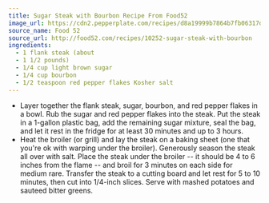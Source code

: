 ```yaml
---
title: Sugar Steak with Bourbon Recipe From Food52
image_url: https://cdn2.pepperplate.com/recipes/d8a19999b7864b7fb06317de9bfe00cb.jpg
source_name: Food 52
source_url: http://food52.com/recipes/10252-sugar-steak-with-bourbon
ingredients:
  - 1 flank steak (about
  - 1 1/2 pounds)
  - 1/4 cup light brown sugar
  - 1/4 cup bourbon
  - 1/2 teaspoon red pepper flakes Kosher salt
---
```


* Layer together the flank steak, sugar, bourbon, and red pepper flakes in a bowl. Rub the sugar and red pepper flakes into the steak. Put the steak in a 1-gallon plastic bag, add the remaining sugar mixture, seal the bag, and let it rest in the fridge for at least 30 minutes and up to 3 hours.
* Heat the broiler (or grill) and lay the steak on a baking sheet (one that you're ok with warping under the broiler). Generously season the steak all over with salt. Place the steak under the broiler -- it should be 4 to 6 inches from the flame -- and broil for 3 minutes on each side for medium rare. Transfer the steak to a cutting board and let rest for 5 to 10 minutes, then cut into 1/4-inch slices. Serve with mashed potatoes and sauteed bitter greens.
